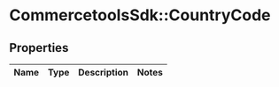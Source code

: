# CommercetoolsSdk::CountryCode

## Properties
Name | Type | Description | Notes
------------ | ------------- | ------------- | -------------

